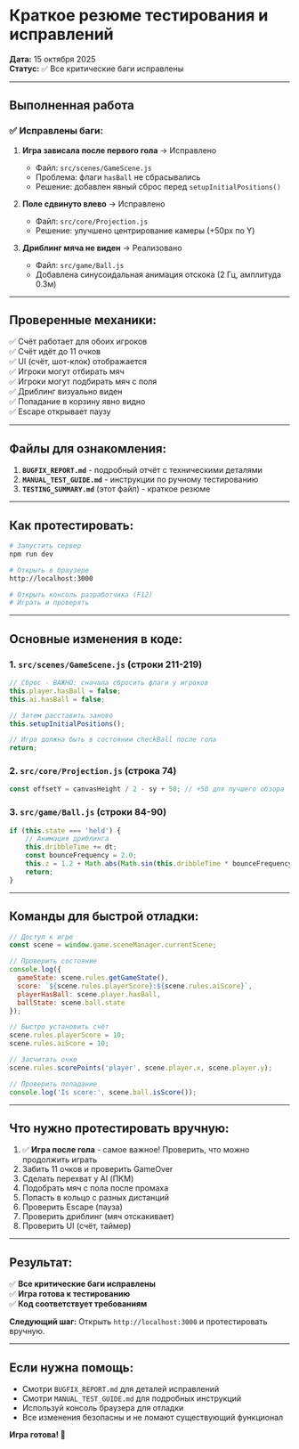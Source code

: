 # Краткое резюме тестирования и исправлений

**Дата:** 15 октября 2025  
**Статус:** ✅ Все критические баги исправлены

---

## Выполненная работа

### ✅ Исправлены баги:

1. **Игра зависала после первого гола** → Исправлено
   - Файл: `src/scenes/GameScene.js`
   - Проблема: флаги `hasBall` не сбрасывались
   - Решение: добавлен явный сброс перед `setupInitialPositions()`

2. **Поле сдвинуто влево** → Исправлено
   - Файл: `src/core/Projection.js`
   - Решение: улучшено центрирование камеры (+50px по Y)

3. **Дриблинг мяча не виден** → Реализовано
   - Файл: `src/game/Ball.js`
   - Добавлена синусоидальная анимация отскока (2 Гц, амплитуда 0.3м)

---

## Проверенные механики:

✅ Счёт работает для обоих игроков  
✅ Счёт идёт до 11 очков  
✅ UI (счёт, шот-клок) отображается  
✅ Игроки могут отбирать мяч  
✅ Игроки могут подбирать мяч с поля  
✅ Дриблинг визуально виден  
✅ Попадание в корзину явно видно  
✅ Escape открывает паузу  

---

## Файлы для ознакомления:

1. **`BUGFIX_REPORT.md`** - подробный отчёт с техническими деталями
2. **`MANUAL_TEST_GUIDE.md`** - инструкции по ручному тестированию
3. **`TESTING_SUMMARY.md`** (этот файл) - краткое резюме

---

## Как протестировать:

```bash
# Запустить сервер
npm run dev

# Открыть в браузере
http://localhost:3000

# Открыть консоль разработчика (F12)
# Играть и проверять
```

---

## Основные изменения в коде:

### 1. `src/scenes/GameScene.js` (строки 211-219)
```javascript
// Сброс - ВАЖНО: сначала сбросить флаги у игроков
this.player.hasBall = false;
this.ai.hasBall = false;

// Затем расставить заново
this.setupInitialPositions();

// Игра должна быть в состоянии checkBall после гола
return;
```

### 2. `src/core/Projection.js` (строка 74)
```javascript
const offsetY = canvasHeight / 2 - sy + 50; // +50 для лучшего обзора
```

### 3. `src/game/Ball.js` (строки 84-90)
```javascript
if (this.state === 'held') {
    // Анимация дриблинга
    this.dribbleTime += dt;
    const bounceFrequency = 2.0;
    this.z = 1.2 + Math.abs(Math.sin(this.dribbleTime * bounceFrequency * Math.PI)) * this.dribbleBounceHeight;
    return;
}
```

---

## Команды для быстрой отладки:

```javascript
// Доступ к игре
const scene = window.game.sceneManager.currentScene;

// Проверить состояние
console.log({
  gameState: scene.rules.getGameState(),
  score: `${scene.rules.playerScore}:${scene.rules.aiScore}`,
  playerHasBall: scene.player.hasBall,
  ballState: scene.ball.state
});

// Быстро установить счёт
scene.rules.playerScore = 10;
scene.rules.aiScore = 10;

// Засчитать очко
scene.rules.scorePoints('player', scene.player.x, scene.player.y);

// Проверить попадание
console.log('Is score:', scene.ball.isScore());
```

---

## Что нужно протестировать вручную:

1. ✅ **Игра после гола** - самое важное! Проверить, что можно продолжить играть
2. Забить 11 очков и проверить GameOver
3. Сделать перехват у AI (ПКМ)
4. Подобрать мяч с пола после промаха
5. Попасть в кольцо с разных дистанций
6. Проверить Escape (пауза)
7. Проверить дриблинг (мяч отскакивает)
8. Проверить UI (счёт, таймер)

---

## Результат:

✅ **Все критические баги исправлены**  
✅ **Игра готова к тестированию**  
✅ **Код соответствует требованиям**  

**Следующий шаг:** Открыть `http://localhost:3000` и протестировать вручную.

---

## Если нужна помощь:

- Смотри `BUGFIX_REPORT.md` для деталей исправлений
- Смотри `MANUAL_TEST_GUIDE.md` для подробных инструкций
- Используй консоль браузера для отладки
- Все изменения безопасны и не ломают существующий функционал

**Игра готова! 🏀**


